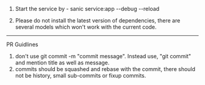 1. Start the service by -
     sanic service:app --debug --reload

2. Please do not install the latest version of dependencies, there are several 
   models which won't work with the current code.


________________________________________
PR Guidlines

1. don't use git commit -m "commit message". Instead use, "git commit" and 
   mention title as well as message.
2. commits should be squashed and rebase with the commit, there should not 
   be history, small sub-commits or fixup commits.